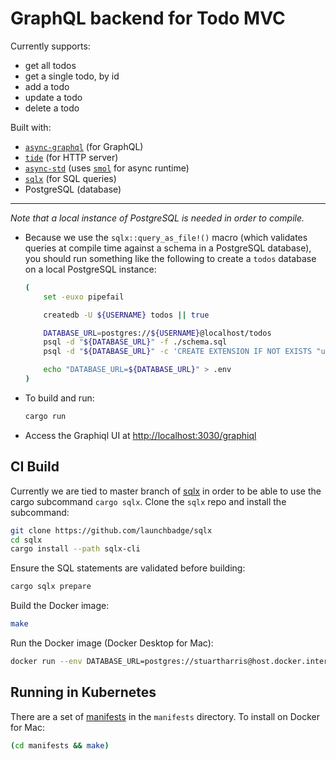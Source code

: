 # GraphQL backend for Todo MVC

Currently supports:

- get all todos
- get a single todo, by id
- add a todo
- update a todo
- delete a todo

Built with:

- [`async-graphql`](https://github.com/async-graphql/async-graphql) (for GraphQL)
- [`tide`](https://github.com/http-rs/tide) (for HTTP server)
- [`async-std`](https://docs.rs/async-std/1.6.2/async_std/) (uses [`smol`](https://github.com/stjepang/smol) for async runtime)
- [`sqlx`](https://github.com/launchbadge/sqlx) (for SQL queries)
- PostgreSQL (database)

---

_Note that a local instance of PostgreSQL is needed in order to compile._

- Because we use the `sqlx::query_as_file!()` macro (which validates queries at compile time against a schema in a PostgreSQL database), you should run something like the following to create a `todos` database on a local PostgreSQL instance:

  ```sh
  (
      set -euxo pipefail

      createdb -U ${USERNAME} todos || true

      DATABASE_URL=postgres://${USERNAME}@localhost/todos
      psql -d "${DATABASE_URL}" -f ./schema.sql
      psql -d "${DATABASE_URL}" -c 'CREATE EXTENSION IF NOT EXISTS "uuid-ossp";'

      echo "DATABASE_URL=${DATABASE_URL}" > .env
  )
  ```

- To build and run:

  ```sh
  cargo run
  ```

- Access the Graphiql UI at [http://localhost:3030/graphiql](http://localhost:3030/graphiql)

## CI Build

Currently we are tied to master branch of [sqlx](https://github.com/launchbadge/sqlx) in order to be able to use the cargo subcommand `cargo sqlx`. Clone the `sqlx` repo and install the subcommand:

```sh
git clone https://github.com/launchbadge/sqlx
cd sqlx
cargo install --path sqlx-cli
```

Ensure the SQL statements are validated before building:

```sh
cargo sqlx prepare
```

Build the Docker image:

```sh
make
```

Run the Docker image (Docker Desktop for Mac):

```sh
docker run --env DATABASE_URL=postgres://stuartharris@host.docker.internal/todos -it -p3030:3030 todomvc_api
```

## Running in Kubernetes

There are a set of [manifests](./manifests) in the `manifests` directory. To install on Docker for Mac:

```sh
(cd manifests && make)
```
